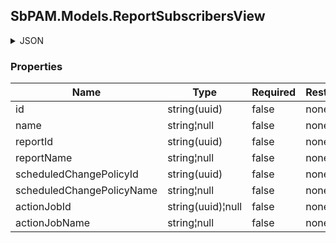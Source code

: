 
<h2 id="tocS_SbPAM.Models.ReportSubscribersView">SbPAM.Models.ReportSubscribersView</h2>

<a id="schemasbpam.models.reportsubscribersview"></a>
<a id="schema_SbPAM.Models.ReportSubscribersView"></a>
<a id="tocSsbpam.models.reportsubscribersview"></a>
<a id="tocssbpam.models.reportsubscribersview"></a>

<details><summary>JSON</summary>


```json
{
  "id": "497f6eca-6276-4993-bfeb-53cbbbba6f08",
  "name": "string",
  "reportId": "836df459-dc40-4aa1-972a-6eb0a864dff9",
  "reportName": "string",
  "scheduledChangePolicyId": "17df2cc9-77aa-486d-b2c3-eb63a3689174",
  "scheduledChangePolicyName": "string",
  "actionJobId": "52754069-8370-4a0f-82df-62ef71b95899",
  "actionJobName": "string"
}

```


</details>

### Properties

|Name|Type|Required|Restrictions|Description|
|---|---|---|---|---|
|id|string(uuid)|false|none|none|
|name|string¦null|false|none|none|
|reportId|string(uuid)|false|none|none|
|reportName|string¦null|false|none|none|
|scheduledChangePolicyId|string(uuid)|false|none|none|
|scheduledChangePolicyName|string¦null|false|none|none|
|actionJobId|string(uuid)¦null|false|none|none|
|actionJobName|string¦null|false|none|none|


